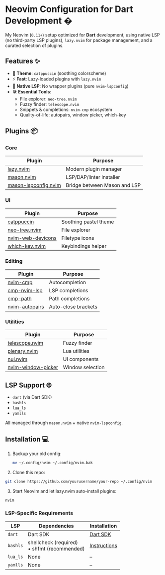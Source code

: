 # Neovim Configuration for Dart Development �

My Neovim (`0.11+`) setup optimized for **Dart** development, using native LSP (no third-party LSP plugins), `lazy.nvim` for package management, and a curated selection of plugins.

## Features ✨

- 🎨 **Theme**: `catppuccin` (soothing colorscheme)
- ⚡ **Fast**: Lazy-loaded plugins with `lazy.nvim`
- 🧩 **Native LSP**: No wrapper plugins (pure `nvim-lspconfig`)
- 🛠 **Essential Tools**:
  - File explorer: `neo-tree.nvim`
  - Fuzzy finder: `telescope.nvim`
  - Snippets & completions: `nvim-cmp` ecosystem
  - Quality-of-life: autopairs, window picker, which-key

## Plugins 📦

### Core
| Plugin | Purpose |
|--------|---------|
| [lazy.nvim](https://github.com/folke/lazy.nvim) | Modern plugin manager |
| [mason.nvim](https://github.com/williamboman/mason.nvim) | LSP/DAP/linter installer |
| [mason-lspconfig.nvim](https://github.com/williamboman/mason-lspconfig.nvim) | Bridge between Mason and LSP |

### UI
| Plugin | Purpose |
|--------|---------|
| [catppuccin](https://github.com/catppuccin/nvim) | Soothing pastel theme |
| [neo-tree.nvim](https://github.com/nvim-neo-tree/neo-tree.nvim) | File explorer |
| [nvim-web-devicons](https://github.com/nvim-tree/nvim-web-devicons) | Filetype icons |
| [which-key.nvim](https://github.com/folke/which-key.nvim) | Keybindings helper |

### Editing
| Plugin | Purpose |
|--------|---------|
| [nvim-cmp](https://github.com/hrsh7th/nvim-cmp) | Autocompletion |
| [cmp-nvim-lsp](https://github.com/hrsh7th/cmp-nvim-lsp) | LSP completions |
| [cmp-path](https://github.com/hrsh7th/cmp-path) | Path completions |
| [nvim-autopairs](https://github.com/windwp/nvim-autopairs) | Auto-close brackets |

### Utilities
| Plugin | Purpose |
|--------|---------|
| [telescope.nvim](https://github.com/nvim-telescope/telescope.nvim) | Fuzzy finder |
| [plenary.nvim](https://github.com/nvim-lua/plenary.nvim) | Lua utilities |
| [nui.nvim](https://github.com/MunifTanjim/nui.nvim) | UI components |
| [nvim-window-picker](https://github.com/s1n7ax/nvim-window-picker) | Window selection |

## LSP Support 🌐

- `dart` (via Dart SDK)
- `bashls`
- `lua_ls`
- `yamlls`

All managed through `mason.nvim` + native `nvim-lspconfig`.

## Installation 💻

1. Backup your old config:
   ```sh
   mv ~/.config/nvim ~/.config/nvim.bak
   ```
2. Clone this repo:

```sh
git clone https://github.com/yourusername/your-repo ~/.config/nvim
```
3. Start Neovim and let lazy.nvim auto-install plugins:

```sh
nvim
```
### LSP-Specific Requirements

| LSP        | Dependencies                                                                 | Installation                                                                                     |
|------------|------------------------------------------------------------------------------|--------------------------------------------------------------------------------------------------|
| `dart`     | Dart SDK                                                                     | [Dart SDK](https://dart.dev/get-dart)                                                            |
| `bashls`   | shellcheck (required)<br>• shfmt (recommended)                               | [Instructions](https://github.com/bash-lsp/bash-language-server?tab=readme-ov-file#dependencies) |
| `lua_ls`   | None                                                                         | –                                                                                                |
| `yamlls`   | None                                                                         | –                                                                                                |

